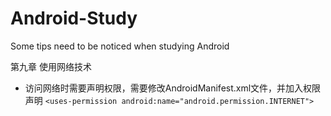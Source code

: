 # Android-Study
Some tips need to be noticed when studying Android

第九章 使用网络技术

- 访问网络时需要声明权限，需要修改AndroidManifest.xml文件，并加入权限声明
`<uses-permission android:name="android.permission.INTERNET">`
